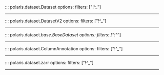 ::: polaris.dataset.Dataset
    options:
        filters: ["!^_"]

--- 

::: polaris.dataset.DatasetV2
    options:
        filters: ["!^_"]

--- 

::: polaris.dataset._base.BaseDataset
    options:
        filters: ["!^_"]

---

::: polaris.dataset.ColumnAnnotation
    options:
        filters: ["!^_"]

---

::: polaris.dataset.zarr
    options:
        filters: ["!^_"]

---
